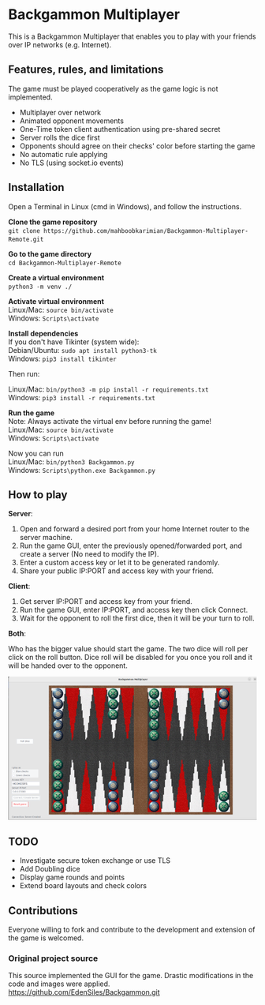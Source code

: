# Backgammon Multiplayer

This is a Backgammon Multiplayer that enables you to play with your friends over IP networks (e.g. Internet).

## Features, rules, and limitations

The game must be played cooperatively as the game logic is not implemented.
* Multiplayer over network
* Animated opponent movements
* One-Time token client authentication using pre-shared secret
* Server rolls the dice first
* Opponents should agree on their checks' color before starting the game
* No automatic rule applying
* No TLS (using socket.io events)

## Installation

Open a Terminal in Linux (cmd in Windows), and follow the instructions.

**Clone the game repository** </br>
`git clone https://github.com/mahboobkarimian/Backgammon-Multiplayer-Remote.git`

**Go to the game directory** </br>
`cd Backgammon-Multiplayer-Remote`

**Create a virtual environment** </br>
`python3 -m venv ./`

**Activate virtual environment** </br>
Linux/Mac: `source bin/activate` </br>
Windows: `Scripts\activate`

**Install dependencies** </br>
If you don't have Tikinter (system wide): </br>
Debian/Ubuntu: `sudo apt install python3-tk` </br>
Windows: `pip3 install tikinter`

Then run:

Linux/Mac: `bin/python3 -m pip install -r requirements.txt` </br>
Windows: `pip3 install -r requirements.txt`

**Run the game** </br>
Note: Always activate the virtual env before running the game! </br>
Linux/Mac: `source bin/activate` </br>
Windows: `Scripts\activate`

Now you can run </br>
Linux/Mac: `bin/python3 Backgammon.py` </br>
Windows: `Scripts\python.exe Backgammon.py`

## How to play

**Server**:

1. Open and forward a desired port from your home Internet router to the server machine.
2. Run the game GUI, enter the previously opened/forwarded port, and create a server (No need to modify the IP).
3. Enter a custom access key or let it to be generated randomly.
4. Share your public IP:PORT and access key with your friend.


**Client**:

1. Get server IP:PORT and access key from your friend.
2. Run the game GUI, enter IP:PORT, and access key then click Connect.
3. Wait for the opponent to roll the first dice, then it will be your turn to roll.

**Both**:

Who has the bigger value should start the game. The two dice will roll per click on the roll button. Dice roll will be disabled for you once you roll and it will be handed over to the opponent.

![Screenshot from Backgammon multiplayer](./Screenshot.png) 

## TODO
* Investigate secure token exchange or use TLS
* Add Doubling dice
* Display game rounds and points
* Extend board layouts and check colors

## Contributions

Everyone willing to fork and contribute to the development and extension of the game is welcomed.

### Original project source

This source implemented the GUI for the game. Drastic modifications in the code and images were applied.
https://github.com/EdenSiles/Backgammon.git